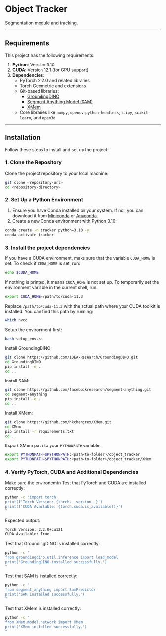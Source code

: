 # Object Tracker

Segmentation module and tracking.

---

## Requirements

This project has the following requirements:

1. **Python**: Version 3.10
2. **CUDA**: Version 12.1 (for GPU support)
3. **Dependencies**:
   - PyTorch 2.2.0 and related libraries
   - Torch Geometric and extensions
   - Git-based libraries:
     - [GroundingDINO](https://github.com/IDEA-Research/GroundingDINO)
     - [Segment Anything Model (SAM)](https://github.com/facebookresearch/segment-anything)
     - [XMem](https://github.com/hkchengrex/XMem)
   - Core libraries like `numpy`, `opencv-python-headless`, `scipy`, `scikit-learn`, and `open3d`

---

## Installation

Follow these steps to install and set up the project:

### 1. Clone the Repository

Clone the project repository to your local machine:

```bash
git clone <repository-url>
cd <repository-directory>
```


### 2. Set Up a Python Environment

1. Ensure you have Conda installed on your system. If not, you can download it from [Miniconda](https://docs.conda.io/en/latest/miniconda.html) or [Anaconda](https://www.anaconda.com/products/distribution).
2. Create a new Conda environment with Python 3.10:
```bash
conda create -n tracker python=3.10 -y
conda activate tracker
```



### 3. Install the project dependencies
If you have a CUDA environment, make sure that the variable `CUDA_HOME` is set.
To check if `CUDA_HOME` is set, run:
   ```bash
   echo $CUDA_HOME
   ```
If nothing is printed, it means `CUDA_HOME` is not set up. To temporarily set the environment variable in the current shell, run:
   ```bash
export CUDA_HOME=/path/to/cuda-11.3
   ```
Replace `/path/to/cuda-11.3` with the actual path where your CUDA toolkit is installed. You can find this path by running:
   ```bash
which nvcc
   ```
Setup the environment first:
```bash
bash setup_env.sh
```

Install GroundingDINO:
```bash
git clone https://github.com/IDEA-Research/GroundingDINO.git
cd GroundingDINO
pip install -e .
cd ..
```

Install SAM:
```bash
git clone https://github.com/facebookresearch/segment-anything.git
cd segment-anything
pip install -e .
cd ..
```

Install XMem:
```bash
git clone https://github.com/hkchengrex/XMem.git
cd XMem
pip install -r requirements.txt
cd ..
```

Export XMem path to your `PYTHONPATH` variable:
```bash
export PYTHONPATH=$PYTHONPATH:<path-to-folder>/object_tracker
export PYTHONPATH=$PYTHONPATH:<path-to-folder>/object_tracker/XMem
```



<!-- Install the project dependencies in editable mode:
```bash
pip install -e .
``` -->


### 4. Verify PyTorch, CUDA and Additional Dependencies
Make sure the environemtn
Test that PyTorch and CUDA are installed correctly:
```bash
python -c "import torch
print(f'Torch Version: {torch.__version__}')
print(f'CUDA Available: {torch.cuda.is_available()}')
"
```
Expected output:
```bash
Torch Version: 2.2.0+cu121
CUDA Available: True
```

Test that GroundingDINO is installed correctly:
```bash
python -c "
from groundingdino.util.inference import load_model
print('GroundingDINO installed successfully.')
"
```

Test that SAM is installed correctly:
```bash
python -c "
from segment_anything import SamPredictor
print('SAM installed successfully.')
"
```


Test that XMem is installed correctly:
```bash
python -c "
from XMem.model.network import XMem
print('XMem installed successfully.')
"
```